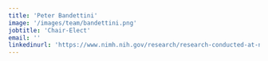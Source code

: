 ```yaml
---
title: 'Peter Bandettini'
image: '/images/team/bandettini.png'
jobtitle: 'Chair-Elect'
email: ''
linkedinurl: 'https://www.nimh.nih.gov/research/research-conducted-at-nimh/principal-investigators/peter-bandettini.html'
---
```

